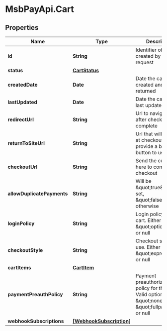 # MsbPayApi.Cart

## Properties
Name | Type | Description | Notes
------------ | ------------- | ------------- | -------------
**id** | **String** | Identifier of the cart created by the request | [optional] 
**status** | [**CartStatus**](CartStatus.md) |  | [optional] 
**createdDate** | **Date** | Date the cart was created and ID returned | [optional] 
**lastUpdated** | **Date** | Date the cart was last updated | [optional] 
**redirectUrl** | **String** | Url to navigate to after checkout is complete | [optional] 
**returnToSiteUrl** | **String** | Url that will be used at checkout to provide a back button to users | [optional] 
**checkoutUrl** | **String** | Send the customer here to complete checkout | [optional] 
**allowDuplicatePayments** | **String** | Will be \&quot;true\&quot; if set, \&quot;false\&quot; otherwise | [optional] 
**loginPolicy** | **String** | Login policy for the cart. Either \&quot;optional\&quot; or null | [optional] 
**checkoutStyle** | **String** | Checkout style to use. Either \&quot;express\&quot; or null | [optional] 
**cartItems** | [**CartItem**](CartItem.md) |  | [optional] 
**paymentPreauthPolicy** | **String** | Payment preauthorization policy for the cart. Valid options are \&quot;none\&quot;, \&quot;fullpay\&quot;, or null | [optional] 
**webhookSubscriptions** | [**[WebhookSubscription]**](WebhookSubscription.md) |  | [optional] 
